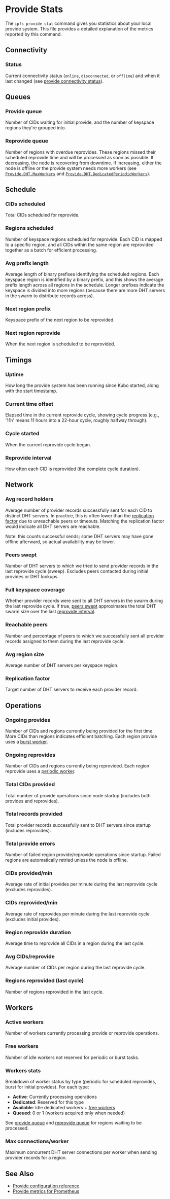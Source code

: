 # Provide Stats

The `ipfs provide stat` command gives you statistics about your local provide
system. This file provides a detailed explanation of the metrics reported by
this command.

## Connectivity

### Status

Current connectivity status (`online`, `disconnected`, or `offline`) and when
it last changed (see [provide connectivity
status](./config.md#providedhtofflinedelay)).

## Queues

### Provide queue

Number of CIDs waiting for initial provide, and the number of keyspace regions
they're grouped into.

### Reprovide queue

Number of regions with overdue reprovides. These regions missed their scheduled
reprovide time and will be processed as soon as possible. If decreasing, the
node is recovering from downtime. If increasing, either the node is offline or
the provide system needs more workers (see
[`Provide.DHT.MaxWorkers`](./config.md#providedhtmaxworkers)
and
[`Provide.DHT.DedicatedPeriodicWorkers`](./config.md#providedhtdedicatedperiodicworkers)).

## Schedule

### CIDs scheduled

Total CIDs scheduled for reprovide.

### Regions scheduled

Number of keyspace regions scheduled for reprovide. Each CID is mapped to a
specific region, and all CIDs within the same region are reprovided together as
a batch for efficient processing.

### Avg prefix length

Average length of binary prefixes identifying the scheduled regions. Each
keyspace region is identified by a binary prefix, and this shows the average
prefix length across all regions in the schedule. Longer prefixes indicate the
keyspace is divided into more regions (because there are more DHT servers in the
swarm to distribute records across).

### Next region prefix

Keyspace prefix of the next region to be reprovided.

### Next region reprovide

When the next region is scheduled to be reprovided.

## Timings

### Uptime

How long the provide system has been running since Kubo started, along with the
start timestamp.

### Current time offset

Elapsed time in the current reprovide cycle, showing cycle progress (e.g., '11h'
means 11 hours into a 22-hour cycle, roughly halfway through).

### Cycle started

When the current reprovide cycle began.

### Reprovide interval

How often each CID is reprovided (the complete cycle duration).

## Network

### Avg record holders

Average number of provider records successfully sent for each CID to distinct
DHT servers. In practice, this is often lower than the [replication
factor](#replication-factor) due to unreachable peers or timeouts. Matching the
replication factor would indicate all DHT servers are reachable.

Note: this counts successful sends; some DHT servers may have gone offline
afterward, so actual availability may be lower.

### Peers swept

Number of DHT servers to which we tried to send provider records in the last
reprovide cycle (sweep). Excludes peers contacted during initial provides or
DHT lookups.

### Full keyspace coverage

Whether provider records were sent to all DHT servers in the swarm during the
last reprovide cycle. If true, [peers swept](#peers-swept) approximates the
total DHT swarm size over the last [reprovide interval](#reprovide-interval).

### Reachable peers

Number and percentage of peers to which we successfully sent all provider
records assigned to them during the last reprovide cycle.

### Avg region size

Average number of DHT servers per keyspace region.

### Replication factor

Target number of DHT servers to receive each provider record.

## Operations

### Ongoing provides

Number of CIDs and regions currently being provided for the first time. More
CIDs than regions indicates efficient batching. Each region provide uses a
[burst
worker](./config.md#providedhtdedicatedburstworkers).

### Ongoing reprovides

Number of CIDs and regions currently being reprovided. Each region reprovide
uses a [periodic
worker](./config.md#providedhtdedicatedperiodicworkers).

### Total CIDs provided

Total number of provide operations since node startup (includes both provides
and reprovides).

### Total records provided

Total provider records successfully sent to DHT servers since startup (includes
reprovides).

### Total provide errors

Number of failed region provide/reprovide operations since startup. Failed
regions are automatically retried unless the node is offline.

### CIDs provided/min

Average rate of initial provides per minute during the last reprovide cycle
(excludes reprovides).

### CIDs reprovided/min

Average rate of reprovides per minute during the last reprovide cycle (excludes
initial provides).

### Region reprovide duration

Average time to reprovide all CIDs in a region during the last cycle.

### Avg CIDs/reprovide

Average number of CIDs per region during the last reprovide cycle.

### Regions reprovided (last cycle)

Number of regions reprovided in the last cycle.

## Workers

### Active workers

Number of workers currently processing provide or reprovide operations.

### Free workers

Number of idle workers not reserved for periodic or burst tasks.

### Workers stats

Breakdown of worker status by type (periodic for scheduled reprovides, burst for
initial provides). For each type:

- **Active**: Currently processing operations
- **Dedicated**: Reserved for this type
- **Available**: Idle dedicated workers + [free workers](#free-workers)
- **Queued**: 0 or 1 (workers acquired only when needed)

See [provide queue](#provide-queue) and [reprovide queue](#reprovide-queue) for
regions waiting to be processed.

### Max connections/worker

Maximum concurrent DHT server connections per worker when sending provider
records for a region.

## See Also

- [Provide configuration reference](./config.md#provide)
- [Provide metrics for Prometheus](./metrics.md#provide)
